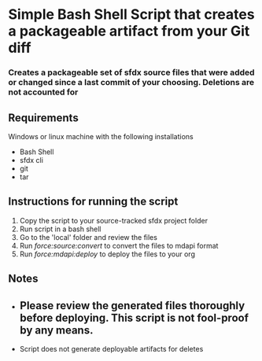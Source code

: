 # Simple Bash Shell Script that creates a packageable artifact from your Git diff

### Creates a packageable set of sfdx source files that were added or changed since a last commit of your choosing. Deletions are not accounted for

## Requirements

Windows or linux machine with the following installations
- Bash Shell
- sfdx cli
- git
- tar

## Instructions for running the script

1) Copy the script to your source-tracked sfdx project folder
2) Run script in a bash shell
3) Go to the 'local' folder and review the files
4) Run *force:source:convert* to convert the files to mdapi format
5) Run *force:mdapi:deploy* to deploy the files to your org


## Notes

- ## Please review the generated files thoroughly before deploying. This script is not fool-proof by any means.
-  Script does not generate deployable artifacts for deletes

